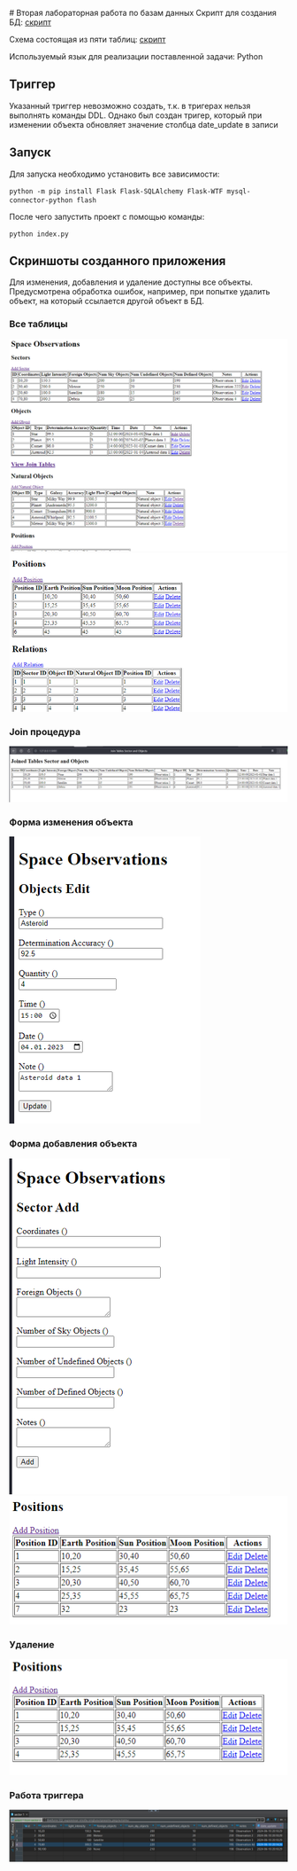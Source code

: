 ﻿﻿# Вторая лабораторная работа по базам данных
Скрипт для создания БД: [скрипт](SpaceObservations.sql)

Схема состоящая из пяти таблиц: [скрипт](images/schema.png)

Используемый язык для реализации поставленной задачи: Python

## Триггер

Указанный триггер невозможно создать, т.к. в тригерах нельзя выполнять команды DDL. Однако был создан тригер, который при изменении объекта обновляет значение столбца date_update в записи

## Запуск
Для запуска необходимо установить все зависимости:
```
python -m pip install Flask Flask-SQLAlchemy Flask-WTF mysql-connector-python flash
```
После чего запустить проект с помощью команды:
```
python index.py
```

## Скриншоты созданного приложения
Для изменения, добавления и удаление доступны все объекты. Предусмотрена обработка ошибок, например, при попытке удалить объект, на который ссылается другой объект в БД.
### Все таблицы
![](images/tables1.png)
![](images/tables2.png)
### Join процедура
![](images/join.png)
### Форма изменения объекта
![](images/editObject.png)
### Форма добавления объекта
![](images/addSector.png)
![](images/tablesAfterAdd.png)
### Удаление
![](images/tablesAfterDelete.png)
### Работа триггера
![](images/triggerWork.png)




